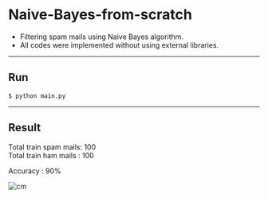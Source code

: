 # Naive-Bayes-from-scratch
* Filtering spam mails using Naive Bayes algorithm.  
* All codes were implemented without using external libraries.  

---

## Run

```
$ python main.py
```

---

## Result

Total train spam mails: 100  
Total train ham mails : 100  

Accuracy : 90%  

![cm](https://user-images.githubusercontent.com/63924704/141687811-daf774c2-0c72-44b7-b1df-627e7dcdc53d.png)
